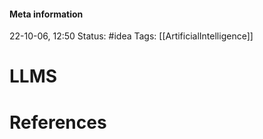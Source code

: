 #### Meta information
22-10-06, 12:50
Status: #idea
Tags: [[ArtificialIntelligence]]





# LLMS







# References

